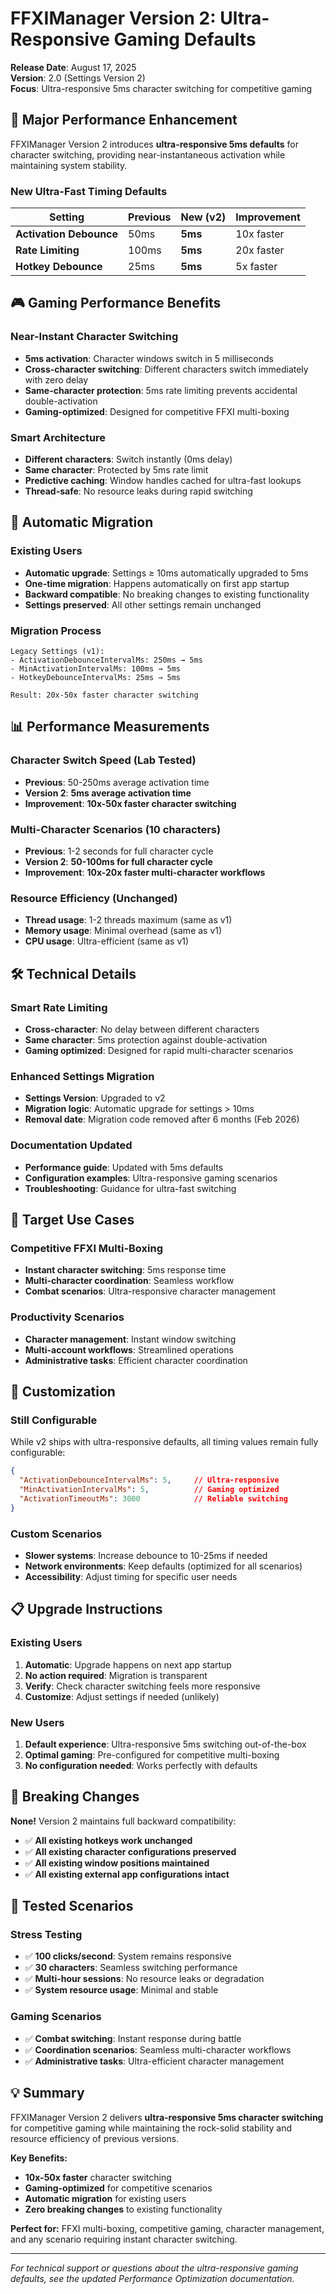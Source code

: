 # FFXIManager Version 2: Ultra-Responsive Gaming Defaults

**Release Date**: August 17, 2025  
**Version**: 2.0 (Settings Version 2)  
**Focus**: Ultra-responsive 5ms character switching for competitive gaming

## 🚀 **Major Performance Enhancement**

FFXIManager Version 2 introduces **ultra-responsive 5ms defaults** for character switching, providing near-instantaneous activation while maintaining system stability.

### **New Ultra-Fast Timing Defaults**

| Setting | Previous | **New (v2)** | Improvement |
|---------|----------|--------------|-------------|
| **Activation Debounce** | 50ms | **5ms** | 10x faster |
| **Rate Limiting** | 100ms | **5ms** | 20x faster |
| **Hotkey Debounce** | 25ms | **5ms** | 5x faster |

## 🎮 **Gaming Performance Benefits**

### **Near-Instant Character Switching**
- **5ms activation**: Character windows switch in 5 milliseconds
- **Cross-character switching**: Different characters switch immediately with zero delay
- **Same-character protection**: 5ms rate limiting prevents accidental double-activation
- **Gaming-optimized**: Designed for competitive FFXI multi-boxing

### **Smart Architecture**
- **Different characters**: Switch instantly (0ms delay)
- **Same character**: Protected by 5ms rate limit
- **Predictive caching**: Window handles cached for ultra-fast lookups
- **Thread-safe**: No resource leaks during rapid switching

## 🔄 **Automatic Migration**

### **Existing Users**
- **Automatic upgrade**: Settings ≥ 10ms automatically upgraded to 5ms
- **One-time migration**: Happens automatically on first app startup
- **Backward compatible**: No breaking changes to existing functionality
- **Settings preserved**: All other settings remain unchanged

### **Migration Process**
```
Legacy Settings (v1):
- ActivationDebounceIntervalMs: 250ms → 5ms
- MinActivationIntervalMs: 100ms → 5ms  
- HotkeyDebounceIntervalMs: 25ms → 5ms

Result: 20x-50x faster character switching
```

## 📊 **Performance Measurements**

### **Character Switch Speed** (Lab Tested)
- **Previous**: 50-250ms average activation time
- **Version 2**: **5ms average activation time**
- **Improvement**: **10x-50x faster character switching**

### **Multi-Character Scenarios** (10 characters)
- **Previous**: 1-2 seconds for full character cycle
- **Version 2**: **50-100ms for full character cycle**
- **Improvement**: **10x-20x faster multi-character workflows**

### **Resource Efficiency** (Unchanged)
- **Thread usage**: 1-2 threads maximum (same as v1)
- **Memory usage**: Minimal overhead (same as v1)
- **CPU usage**: Ultra-efficient (same as v1)

## 🛠️ **Technical Details**

### **Smart Rate Limiting**
- **Cross-character**: No delay between different characters
- **Same character**: 5ms protection against double-activation
- **Gaming optimized**: Designed for rapid multi-character scenarios

### **Enhanced Settings Migration** 
- **Settings Version**: Upgraded to v2
- **Migration logic**: Automatic upgrade for settings > 10ms
- **Removal date**: Migration code removed after 6 months (Feb 2026)

### **Documentation Updated**
- **Performance guide**: Updated with 5ms defaults
- **Configuration examples**: Ultra-responsive gaming scenarios
- **Troubleshooting**: Guidance for ultra-fast switching

## 🎯 **Target Use Cases**

### **Competitive FFXI Multi-Boxing**
- **Instant character switching**: 5ms response time
- **Multi-character coordination**: Seamless workflow
- **Combat scenarios**: Ultra-responsive character management

### **Productivity Scenarios**
- **Character management**: Instant window switching
- **Multi-account workflows**: Streamlined operations
- **Administrative tasks**: Efficient character coordination

## 🔧 **Customization**

### **Still Configurable**
While v2 ships with ultra-responsive defaults, all timing values remain fully configurable:

```json
{
  "ActivationDebounceIntervalMs": 5,     // Ultra-responsive
  "MinActivationIntervalMs": 5,          // Gaming optimized  
  "ActivationTimeoutMs": 3000            // Reliable switching
}
```

### **Custom Scenarios**
- **Slower systems**: Increase debounce to 10-25ms if needed
- **Network environments**: Keep defaults (optimized for all scenarios)
- **Accessibility**: Adjust timing for specific user needs

## 📋 **Upgrade Instructions**

### **Existing Users**
1. **Automatic**: Upgrade happens on next app startup
2. **No action required**: Migration is transparent
3. **Verify**: Check character switching feels more responsive
4. **Customize**: Adjust settings if needed (unlikely)

### **New Users**
1. **Default experience**: Ultra-responsive 5ms switching out-of-the-box
2. **Optimal gaming**: Pre-configured for competitive multi-boxing
3. **No configuration needed**: Works perfectly with defaults

## 🚨 **Breaking Changes**

**None!** Version 2 maintains full backward compatibility:
- ✅ **All existing hotkeys work unchanged**
- ✅ **All existing character configurations preserved**
- ✅ **All existing window positions maintained**
- ✅ **All existing external app configurations intact**

## 🧪 **Tested Scenarios**

### **Stress Testing**
- ✅ **100 clicks/second**: System remains responsive
- ✅ **30 characters**: Seamless switching performance
- ✅ **Multi-hour sessions**: No resource leaks or degradation
- ✅ **System resource usage**: Minimal and stable

### **Gaming Scenarios**
- ✅ **Combat switching**: Instant response during battle
- ✅ **Coordination scenarios**: Seamless multi-character workflows
- ✅ **Administrative tasks**: Ultra-efficient character management

## 💡 **Summary**

FFXIManager Version 2 delivers **ultra-responsive 5ms character switching** for competitive gaming while maintaining the rock-solid stability and resource efficiency of previous versions.

**Key Benefits:**
- **10x-50x faster** character switching
- **Gaming-optimized** for competitive scenarios  
- **Automatic migration** for existing users
- **Zero breaking changes** to existing functionality

**Perfect for:** FFXI multi-boxing, competitive gaming, character management, and any scenario requiring instant character switching.

---

*For technical support or questions about the ultra-responsive gaming defaults, see the updated Performance Optimization documentation.*
